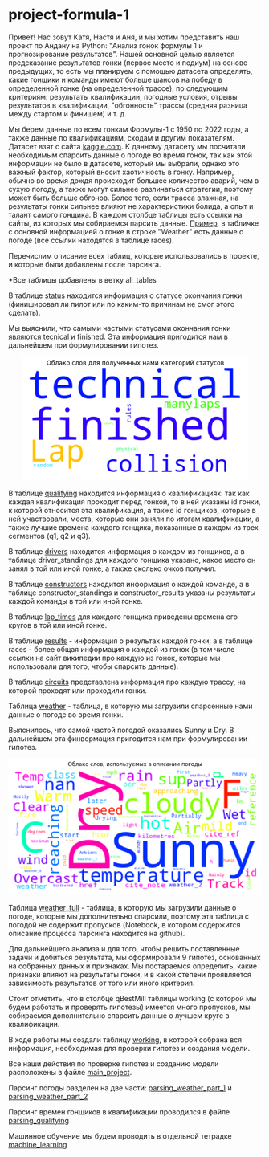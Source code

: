 # project-formula-1

Привет! Нас зовут Катя, Настя и Аня, и мы хотим представить наш проект по Андану на Python: "Анализ гонок формулы 1 и прогнозирование результатов". Нашей основной целью является предсказание результатов гонки (первое место и подиум) на основе предыдущих, то есть мы планируем с помощью датасета определять, какие гонщики и команды имеют больше шансов на победу в определенной гонке (на определенной трассе), по следующим критериям: результаты квалификации, погодные условия, отрывы результатов в квалификации, "обгонность" трассы (средняя разница между стартом и финишем) и т. д.

Мы берем данные по всем гонкам Формулы-1 с 1950 по 2022 годы, а также данные по квалификациям, сходам и другим показателям. Датасет взят с сайта [kaggle.com](https://www.kaggle.com/datasets/rohanrao/formula-1-world-championship-1950-2020). К данному датасету мы посчитали необходимым спарсить данные о погоде во время гонок, так как этой информации не было в датасете, который мы выбрали, однако это важный фактор, который вносит хаотичность в гонку. Например, обычно во время дождя происходит большее количество аварий, чем в сухую погоду, а также могут сильнее различаться стратегии, поэтому может быть больше обгонов. Более того, если трасса влажная, на результаты гонки сильнее влияют не характеристики болида, а опыт и талант самого гонщика. В каждом столбце таблицы есть ссылки на сайты, из которых мы собираемся парсить данные. [Пример](http://en.wikipedia.org/wiki/1984_Dallas_Grand_Prix), в табличке с основной информацией о гонке в строке "Weather" есть данные о погоде (все ссылки находятся в таблице races).

Перечислим описание всех таблиц, которые использовались в проекте, и которые были добавлены после парсинга.

*Все таблицы добавлены в ветку all_tables

В таблице [status](https://github.com/pavleke/project-formula-1/blob/all_tables/status.csv) находится информация о статусе окончания гонки (финишировал ли пилот или по каким-то причинам не смог этого сделать).

Мы выяснили, что самыми частыми статусами окончания гонки являются tecnical и finished. Эта информация пригодится нам в дальнейшем при формулировании гипотез.

<center>
<img src="https://raw.githubusercontent.com/pavleke/project-formula-1/main/pictures/%D0%BE%D0%B1%D0%BB%D0%B0%D0%BA%D0%BE_%D1%81%D1%82%D0%B0%D1%82%D1%83%D1%81.png">
</center>

В таблице [qualifying](https://github.com/pavleke/project-formula-1/blob/all_tables/qualifying.csv) находится информация о квалификациях: так как каждая квалификация проходит перед гонкой, то в ней указаны id гонки, к которой относится эта квалификация, а также id гонщиков, которые в ней участвовали, места, которые они заняли по итогам квалификации, а также лучшие времена каждого гонщика, показанные в каждом из трех сегментов (q1, q2 и q3).

В таблице [drivers](https://github.com/pavleke/project-formula-1/blob/all_tables/drivers.csv) находится информация о каждом из гонщиков, а в таблице driver_standings для каждого гонщика указано, какое место он занял в той или иной гонке, а также сколько очков получил.

В таблице [constructors](https://github.com/pavleke/project-formula-1/blob/all_tables/constructors.csv) находится информация о каждой команде, а в таблице constructor_standings и constructor_results указаны результаты каждой команды в той или иной гонке.

В таблице [lap_times](https://github.com/pavleke/project-formula-1/blob/all_tables/lap_times.csv) для каждого гонщика приведены времена его кругов в той или иной гонке.

В таблице [results](https://github.com/pavleke/project-formula-1/blob/all_tables/results.csv) - информация о результах каждой гонки, а в таблице races - более общая информация о каждой из гонок (в том числе ссылки на сайт википедии про каждую из гонок, которые мы использовали для того, чтобы спарсить данные).

В таблице [circuits](https://github.com/pavleke/project-formula-1/blob/all_tables/circuits.csv) представлена информация про каждую трассу, на которой проходят или проходили гонки.

Таблица [weather](https://github.com/pavleke/project-formula-1/blob/all_tables/weather.csv) - таблица, в которую мы загрузили спарсенные нами данные о погоде во время гонки.

Выяснилось, что самой частой погодой оказались Sunny и Dry. В дальнейшем эта финвормация пригодится нам при формулировании гипотез.

<center>
<img src="https://raw.githubusercontent.com/pavleke/project-formula-1/main/pictures/%D0%BE%D0%B1%D0%BB%D0%B0%D0%BA%D0%BE.png">
</center>

Таблица [weather_full](https://github.com/pavleke/project-formula-1/blob/all_tables/weather_full.csv) - таблица, в которую мы загрузили данные о погоде, которые мы дополнительно спарсили, поэтому эта таблица с погодой не содержит пропусков (Notebook, в котором содержится описание процесса парсинга находится на github).

Для дальнейшего анализа и для того, чтобы решить поставленные задачи и добиться результата, мы сформировали 9 гипотез, основанных на собранных данных и признаках. Мы постараемся определить, какие признаки влияют на результаты гонки, и в какой степени проявляется зависимость результатов от того или иного критерия.

Стоит отметить, что в столбце qBestMill таблицы working (с которой мы будем работать и проверять гипотезы) имеется много пропусков, мы собираемся дополнительно спарсить данные о лучшем круге в квалификации.

В ходе работы мы создали таблицу [working](https://github.com/pavleke/project-formula-1/blob/main/working.csv), в которой собрана вся информация, необходимая для проверки гипотез и создания модели.

Все наши действия по проверке гипотез и созданию модели расположены в файле [main_project](https://github.com/pavleke/project-formula-1/blob/main/main_project.ipynb).

Парсинг погоды разделен на две части: [parsing_weather_part_1](https://github.com/pavleke/project-formula-1/blob/main/parsing_weather_part_1.ipynb) и [parsing_weather_part_2](https://github.com/pavleke/project-formula-1/blob/main/parsing_weather_part_2.ipynb)

Парсинг времен гонщиков в квалификации проводился в файле [parsing_qualifying](https://github.com/pavleke/project-formula-1/blob/main/parsing_qualifying.ipynb)

Машинное обучение мы будем проводить в отдельной тетрадке [machine_learning](https://github.com/pavleke/project-formula-1/blob/main/machine_learning.ipynb)
